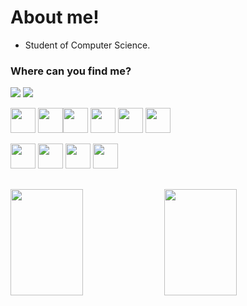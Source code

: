 # About me! 
                             
- Student of Computer Science.

 
### Where can you find me?
<a href="https://www.linkedin.com/in/maria-eduarda-krutzsch/" target="_blank"><img src="https://img.shields.io/badge/linkedin-%230077B5.svg?style=for-the-badge&logo=linkedin&logoColor=white"></img></a>
<a href="https://www.instagram.com/maria.edk/" target="_blank"><img src="https://img.shields.io/badge/Instagram-E4405F?style=for-the-badge&logo=instagram&logoColor=white"></img></a>



<img height="40" width="40" width="48%" src="https://cdn.jsdelivr.net/gh/devicons/devicon/icons/angularjs/angularjs-original.svg" /> <img height="40" width="40" width="48%" src="https://cdn.jsdelivr.net/gh/devicons/devicon/icons/html5/html5-original.svg" /><img height="40" width="40" width="48%" src="https://cdn.jsdelivr.net/gh/devicons/devicon/icons/css3/css3-original.svg" /> <img height="40" width="40" width="48%" src="https://cdn.jsdelivr.net/gh/devicons/devicon/icons/bootstrap/bootstrap-plain.svg"/> <img height="40" width="40" width="48%" src="https://cdn.jsdelivr.net/gh/devicons/devicon/icons/typescript/typescript-original.svg" />
<img height="40" width="40" width="48%" src="https://cdn.jsdelivr.net/gh/devicons/devicon@latest/icons/javascript/javascript-original.svg" />
          
          

<img height="40" width="40" width="48%" src="https://cdn.jsdelivr.net/gh/devicons/devicon/icons/mysql/mysql-original.svg" /> <img height="40" width="40" width="48%" src="https://cdn.jsdelivr.net/gh/devicons/devicon/icons/postgresql/postgresql-original.svg" />  <img height="40" width="40" width="48%" src="https://cdn.jsdelivr.net/gh/devicons/devicon/icons/java/java-original.svg" /> <img height="40" width="40" width="48%" src="https://cdn.jsdelivr.net/gh/devicons/devicon/icons/spring/spring-original.svg" />

##

<img height="170em" width="48%" src="https://github-readme-stats.vercel.app/api?username=mariaedk&show_icons=true&theme=aura_dark&include_all_commits=true&count_private=true"/> <img height="170em" width="48%" src="https://github-readme-stats.vercel.app/api/top-langs/?username=mariaedk&layout=compact&langs_count=7&theme=aura_dark"/>

